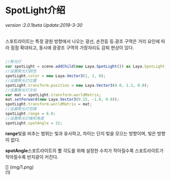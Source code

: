 # SpotLight介绍

###### *version :2.0.1beta   Update:2019-3-30*

스포트라이트는 특정 광원 방향에서 나오는 광선, 손전등 등.광조 구역은 거리 요인에 따라 점점 확대되고, 동시에 광광조 구역의 가장자리도 감퇴 현상이 있다.


```typescript

//聚光灯
var spotLight = scene.addChild(new Laya.SpotLight()) as Laya.SpotLight;
//设置聚光灯颜色
spotLight.color = new Laya.Vector3(1, 1, 0);
//设置聚光灯位置
spotLight.transform.position = new Laya.Vector3(0.0, 1.2, 0.0);
//设置聚光灯方向
var mat = spotLight.transform.worldMatrix;
mat.setForward(new Laya.Vector3(0.15, -1.0, 0.0));
spotLight.transform.worldMatrix = mat;
//设置聚光灯范围
spotLight.range = 6.0;
//设置聚光灯锥形角度
spotLight.spotAngle = 32;
```


**range**빛을 비추는 범위는 빛과 유사하고, 차이는 단지 빛을 모으는 방향이며, 빛은 방향이 없다.

**spotAngle**스포트라이트의 뿔 각도를 위해 설정한 수치가 작아질수록 스포트라이트가 작아질수록 반지광이 커진다.

[] (img/1.png)<br>(1)

